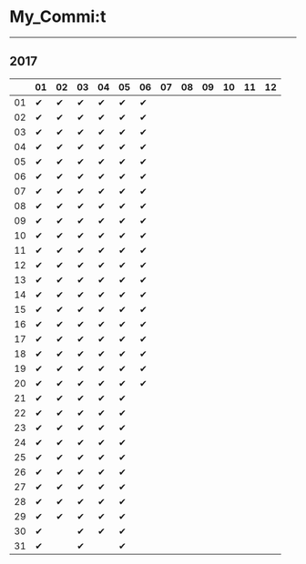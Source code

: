 # My_Commi:t

---

## 2017

|  |01|02|03|04|05|06|07|08|09|10|11|12|
|----|----|----|----|----|----|----|----|----|----|----|----|----|
|01|✔ |✔ |✔ |✔ |✔ |✔ |  |  |  |  |  |  |
|02|✔ |✔ |✔ |✔ |✔ |✔ |  |  |  |  |  |  |
|03|✔ |✔ |✔ |✔ |✔ |✔ |  |  |  |  |  |  |
|04|✔ |✔ |✔ |✔ |✔ |✔ |  |  |  |  |  |  |
|05|✔ |✔ |✔ |✔ |✔ |✔ |  |  |  |  |  |  |
|06|✔ |✔ |✔ |✔ |✔ |✔ |  |  |  |  |  |  |
|07|✔ |✔ |✔ |✔ |✔ |✔ |  |  |  |  |  |  |
|08|✔ |✔ |✔ |✔ |✔ |✔ |  |  |  |  |  |  |
|09|✔ |✔ |✔ |✔ |✔ |✔ |  |  |  |  |  |  |
|10|✔ |✔ |✔ |✔ |✔ |✔ |  |  |  |  |  |  |
|11|✔ |✔ |✔ |✔ |✔ |✔ |  |  |  |  |  |  |
|12|✔ |✔ |✔ |✔ |✔ |✔ |  |  |  |  |  |  |
|13|✔ |✔ |✔ |✔ |✔ |✔ |  |  |  |  |  |  |
|14|✔ |✔ |✔ |✔ |✔ |✔ |  |  |  |  |  |  |
|15|✔ |✔ |✔ |✔ |✔ |✔ |  |  |  |  |  |  |
|16|✔ |✔ |✔ |✔ |✔ |✔ |  |  |  |  |  |  |
|17|✔ |✔ |✔ |✔ |✔ |✔ |  |  |  |  |  |  |
|18|✔ |✔ |✔ |✔ |✔ |✔ |  |  |  |  |  |  |
|19|✔ |✔ |✔ |✔ |✔ |✔ |  |  |  |  |  |  |
|20|✔ |✔ |✔ |✔ |✔ |✔ |  |  |  |  |  |  |
|21|✔ |✔ |✔ |✔ |✔ |  |  |  |  |  |  |  |
|22|✔ |✔ |✔ |✔ |✔ |  |  |  |  |  |  |  |
|23|✔ |✔ |✔ |✔ |✔ |  |  |  |  |  |  |  |
|24|✔ |✔ |✔ |✔ |✔ |  |  |  |  |  |  |  |
|25|✔ |✔ |✔ |✔ |✔ |  |  |  |  |  |  |  |
|26|✔ |✔ |✔ |✔ |✔ |  |  |  |  |  |  |  |
|27|✔ |✔ |✔ |✔ |✔ |  |  |  |  |  |  |  |
|28|✔ |✔ |✔ |✔ |✔ |  |  |  |  |  |  |  |
|29|✔ |✔ |✔ |✔ |✔ |  |  |  |  |  |  |  |
|30|✔ |  |✔ |✔ |✔ |  |  |  |  |  |  |  |
|31|✔ |  |✔ |  |✔ |  |  |  |  |  |  |  |

